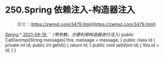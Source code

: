 <!--yml
category: 未分类
date: 0001-01-01 00:00:00
-->

# 250.Spring 依赖注入-构造器注入

> 原文：[https://zwmst.com/3479.html](https://zwmst.com/3479.html)

   [ *Spring* ](https://zwmst.com/spring)*[ <time datetime="2021-09-19T19:56:44+08:00"> 2021-09-19 </time> ](https://zwmst.com/3479.html)  ```
/*带参数，方便利用构造器进行注入*/ 
 public CatDaoImpl(String message){ 
 this. message = message; 
 } 
<bean id="CatDaoImpl" class="com.CatDaoImpl"> 
<constructor-arg value=" message "></constructor-arg> 
</bean>
 public class Id { 
 private int id; 
 public int getId() { return id; } 
 public void setId(int id) { this.id = id; } 
} 
<bean id="id" class="com.id "> <property name="id" value="123"></property> </bean> 
```*